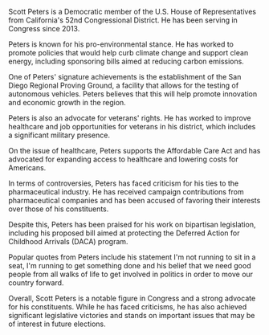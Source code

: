 Scott Peters is a Democratic member of the U.S. House of Representatives from California's 52nd Congressional District. He has been serving in Congress since 2013.

Peters is known for his pro-environmental stance. He has worked to promote policies that would help curb climate change and support clean energy, including sponsoring bills aimed at reducing carbon emissions.

One of Peters' signature achievements is the establishment of the San Diego Regional Proving Ground, a facility that allows for the testing of autonomous vehicles. Peters believes that this will help promote innovation and economic growth in the region.

Peters is also an advocate for veterans' rights. He has worked to improve healthcare and job opportunities for veterans in his district, which includes a significant military presence.

On the issue of healthcare, Peters supports the Affordable Care Act and has advocated for expanding access to healthcare and lowering costs for Americans.

In terms of controversies, Peters has faced criticism for his ties to the pharmaceutical industry. He has received campaign contributions from pharmaceutical companies and has been accused of favoring their interests over those of his constituents.

Despite this, Peters has been praised for his work on bipartisan legislation, including his proposed bill aimed at protecting the Deferred Action for Childhood Arrivals (DACA) program.

Popular quotes from Peters include his statement I'm not running to sit in a seat, I'm running to get something done and his belief that we need good people from all walks of life to get involved in politics in order to move our country forward.

Overall, Scott Peters is a notable figure in Congress and a strong advocate for his constituents. While he has faced criticisms, he has also achieved significant legislative victories and stands on important issues that may be of interest in future elections.
